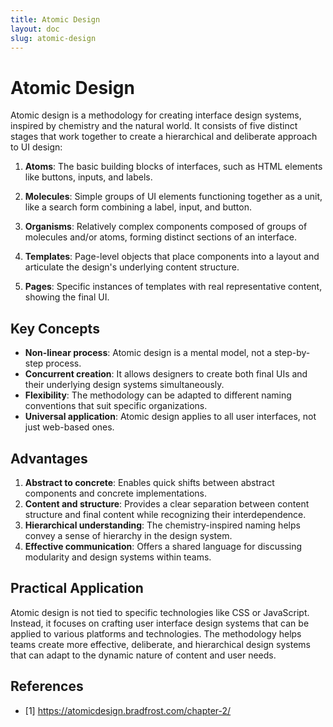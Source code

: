 ```yaml
---
title: Atomic Design
layout: doc
slug: atomic-design
---
```

# Atomic Design

Atomic design is a methodology for creating interface design systems, inspired by chemistry and the natural world. It consists of five distinct stages that work together to create a hierarchical and deliberate approach to UI design:

1. **Atoms**: The basic building blocks of interfaces, such as HTML elements like buttons, inputs, and labels.

2. **Molecules**: Simple groups of UI elements functioning together as a unit, like a search form combining a label, input, and button.

3. **Organisms**: Relatively complex components composed of groups of molecules and/or atoms, forming distinct sections of an interface.

4. **Templates**: Page-level objects that place components into a layout and articulate the design's underlying content structure.

5. **Pages**: Specific instances of templates with real representative content, showing the final UI.

## Key Concepts

- **Non-linear process**: Atomic design is a mental model, not a step-by-step process.
- **Concurrent creation**: It allows designers to create both final UIs and their underlying design systems simultaneously.
- **Flexibility**: The methodology can be adapted to different naming conventions that suit specific organizations.
- **Universal application**: Atomic design applies to all user interfaces, not just web-based ones.

## Advantages

1. **Abstract to concrete**: Enables quick shifts between abstract components and concrete implementations.
2. **Content and structure**: Provides a clear separation between content structure and final content while recognizing their interdependence.
3. **Hierarchical understanding**: The chemistry-inspired naming helps convey a sense of hierarchy in the design system.
4. **Effective communication**: Offers a shared language for discussing modularity and design systems within teams.

## Practical Application

Atomic design is not tied to specific technologies like CSS or JavaScript. Instead, it focuses on crafting user interface design systems that can be applied to various platforms and technologies. The methodology helps teams create more effective, deliberate, and hierarchical design systems that can adapt to the dynamic nature of content and user needs.

## References

- [1] https://atomicdesign.bradfrost.com/chapter-2/
